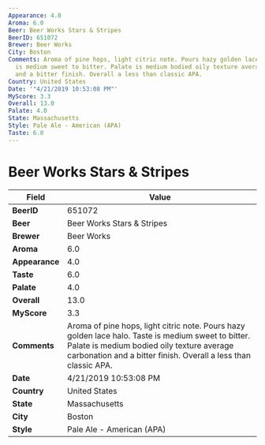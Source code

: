 ```yaml
---
Appearance: 4.0
Aroma: 6.0
Beer: Beer Works Stars & Stripes
BeerID: 651072
Brewer: Beer Works
City: Boston
Comments: Aroma of pine hops, light citric note. Pours hazy golden lace halo. Taste
  is medium sweet to bitter. Palate is medium bodied oily texture average carbonation
  and a bitter finish. Overall a less than classic APA.
Country: United States
Date: '"4/21/2019 10:53:08 PM"'
MyScore: 3.3
Overall: 13.0
Palate: 4.0
State: Massachusetts
Style: Pale Ale - American (APA)
Taste: 6.0
---
```


# Beer Works Stars & Stripes

| Field         | Value |
|---------------|-------|
| **BeerID** | 651072 |
| **Beer** | Beer Works Stars & Stripes |
| **Brewer** | Beer Works |
| **Aroma** | 6.0 |
| **Appearance** | 4.0 |
| **Taste** | 6.0 |
| **Palate** | 4.0 |
| **Overall** | 13.0 |
| **MyScore** | 3.3 |
| **Comments** | Aroma of pine hops, light citric note. Pours hazy golden lace halo. Taste is medium sweet to bitter. Palate is medium bodied oily texture average carbonation and a bitter finish. Overall a less than classic APA. |
| **Date** | 4/21/2019 10:53:08 PM |
| **Country** | United States |
| **State** | Massachusetts |
| **City** | Boston |
| **Style** | Pale Ale - American (APA) |
